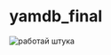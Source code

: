 # yamdb_final
![работай штука](https://github.com/Zizeka/yamdb_final/actions/workflows/yamdb_workflow.yml/badge.svg)
